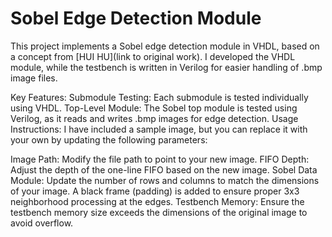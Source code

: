 # Sobel Edge Detection Module

This project implements a Sobel edge detection module in VHDL, based on a concept from [HUI HU](link to original work). I developed the VHDL module, while the testbench is written in Verilog for easier handling of .bmp image files.

Key Features:
Submodule Testing: Each submodule is tested individually using VHDL.
Top-Level Module: The Sobel top module is tested using Verilog, as it reads and writes .bmp images for edge detection.
Usage Instructions:
I have included a sample image, but you can replace it with your own by updating the following parameters:

Image Path: Modify the file path to point to your new image.
FIFO Depth: Adjust the depth of the one-line FIFO based on the new image.
Sobel Data Module: Update the number of rows and columns to match the dimensions of your image. A black frame (padding) is added to ensure proper 3x3 neighborhood processing at the edges.
Testbench Memory: Ensure the testbench memory size exceeds the dimensions of the original image to avoid overflow.



